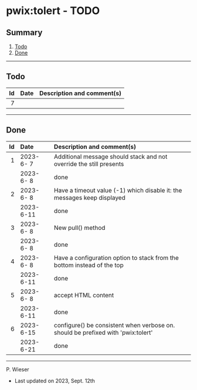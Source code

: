# pwix:tolert - TODO

## Summary

1. [Todo](#todo)
2. [Done](#done)

---
## Todo

|   Id | Date       | Description and comment(s) |
| ---: | :---       | :---                       |
|    7 |  |  |

---
## Done

|   Id | Date       | Description and comment(s) |
| ---: | :---       | :---                       |
|    1 | 2023- 6- 7 | Additional message should stack and not override the still presents |
|      | 2023- 6- 8 | done |
|    2 | 2023- 6- 8 | Have a timeout value (-1) which disable it: the messages keep displayed |
|      | 2023- 6-11 | done |
|    3 | 2023- 6- 8 | New pull() method |
|      | 2023- 6- 8 | done |
|    4 | 2023- 6- 8 | Have a configuration option to stack from the bottom instead of the top |
|      | 2023- 6-11 | done |
|    5 | 2023- 6- 8 | accept HTML content |
|      | 2023- 6-11 | done |
|    6 | 2023- 6-15 | configure() be consistent when verbose on. should be prefixed with 'pwix:tolert'  |
|      | 2023- 6-21 | done |

---
P. Wieser
- Last updated on 2023, Sept. 12th
